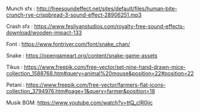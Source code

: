 Munch sfx : http://freesoundeffect.net/sites/default/files/human-bite-crunch-rye-crispbread-3-sound-effect-28906251.mp3

Crash sfx : https://www.fesliyanstudios.com/royalty-free-sound-effects-download/wooden-impact-133

Font :
https://www.fontriver.com/font/snake_chan/

Snake : 
https://opengameart.org/content/snake-game-assets

Tikus : 
https://www.freepik.com/free-vector/set-nine-hand-drawn-mice-collection_1588768.htm#query=animal%20mouse&position=22#position=22

Petani : https://www.freepik.com/free-vector/farmers-flat-icons-collection_3794976.htm#page=1&query=farmer&position=18

Musik BGM: 
https://www.youtube.com/watch?v=ttQ_clR0ijc

